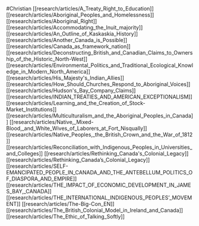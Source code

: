 #Christian
[[research/articles/A_Treaty_Right_to_Education]]
[[research/articles/Aboriginal_Peoples_and_Homelessness]]
[[research/articles/Aboriginal_Right]]
[[research/articles/Accommodating_the_Inuit_majority]]
[[research/articles/An_Outline_of_Kaskaskia_History]]
[[research/articles/Another_Canada_is_Possible]]
[[research/articles/Canada_as_framework_nation]]
[[research/articles/Deconstructing_British_and_Canadian_Claims_to_Ownership_of_the_Historic_North-West]]
[[research/articles/Environmental_Politics_and_Traditional_Ecological_Knowledge_in_Modern_North_America]]
[[research/articles/His_Majesty's_Indian_Allies]]
[[research/articles/How_Should_Churches_Respond_to_Aboriginal_Voices]]
[[research/articles/Hudson's_Bay_Company_Claims]]
[[research/articles/INDIAN_TREATIES_AND_AMERICAN_EXCEPTIONALISM]]
[[research/articles/Learning_and_the_Creation_of_Stock-Market_Institutions]]
[[research/articles/Multiculturalism_and_the_Aboriginal_Peoples_in_Canada]]
[[research/articles/Native,_Mixed-Blood,_and_White_Wives_of_Laborers_at_Fort_Nisqually]]
[[research/articles/Native_Peoples,_the_British_Crown_and_the_War_of_1812]]
[[research/articles/Reconciliation_with_Indigenous_Peoples_in_Universities_and_Colleges]]
[[research/articles/Rethinking_Canada's_Colonial_Legacy]]
[[research/articles/Rethinking_Canada’s_Colonial_Legacy]]
[[research/articles/SELF-EMANCIPATED_PEOPLE_IN_CANADA_AND_THE_ANTEBELLUM_POLITICS_OF_DIASPORA_AND_EMPIRE]]
[[research/articles/THE_IMPACT_OF_ECONOMIC_DEVELOPMENT_IN_JAMES_BAY,_CANADA]]
[[research/articles/THE_INTERNATIONAL_INDIGENOUS_PEOPLES’_MOVEMENT]]
[[research/articles/The-Big-Con_EN]]
[[research/articles/The_British_Colonial_Model_in_Ireland_and_Canada]]
[[research/articles/The_Ethic_of_Talking_Softly]]
